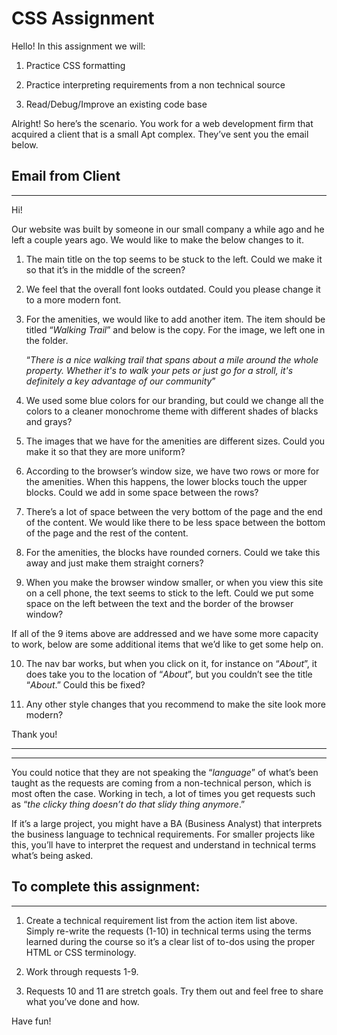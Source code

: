 # **CSS Assignment**

  

Hello! In this assignment we will:

1.  Practice CSS formatting
    
2.  Practice interpreting requirements from a non technical source
    
3.  Read/Debug/Improve an existing code base
    

  

Alright! So here’s the scenario. You work for a web development firm that acquired a client that is a small Apt complex. They’ve sent you the email below.


## Email from Client
  ------------------

Hi!

  

Our website was built by someone in our small company a while ago and he left a couple years ago. We would like to make the below changes to it.

  

1.  The main title on the top seems to be stuck to the left. Could we make it so that it’s in the middle of the screen?
    
2.  We feel that the overall font looks outdated. Could you please change it to a more modern font.
    
3.  For the amenities, we would like to add another item. The item should be titled “*Walking Trail*” and below is the copy. For the image, we left one in the folder.
    

	“*There is a nice walking trail that spans about a mile around the whole property. Whether it's to walk your pets or just go for a stroll, it's definitely a key advantage of our community*”
    

5.  We used some blue colors for our branding, but could we change all the colors to a cleaner monochrome theme with different shades of blacks and grays?
    
6.  The images that we have for the amenities are different sizes. Could you make it so that they are more uniform?
    
7.  According to the browser’s window size, we have two rows or more for the amenities. When this happens, the lower blocks touch the upper blocks. Could we add in some space between the rows?
    
8.  There’s a lot of space between the very bottom of the page and the end of the content. We would like there to be less space between the bottom of the page and the rest of the content.
    
9.  For the amenities, the blocks have rounded corners. Could we take this away and just make them straight corners?
    
10.  When you make the browser window smaller, or when you view this site on a cell phone, the text seems to stick to the left. Could we put some space on the left between the text and the border of the browser window?
    

  

If all of the 9 items above are addressed and we have some more capacity to work, below are some additional items that we’d like to get some help on.

  

10.  The nav bar works, but when you click on it, for instance on “*About*”, it does take you to the location of “*About*”, but you couldn’t see the title “*About*.” Could this be fixed?
    
11.  Any other style changes that you recommend to make the site look more modern?
    

  

Thank you!

  -------------
  -------------


You could notice that they are not speaking the “*language*” of what’s been taught as the requests are coming from a non-technical person, which is most often the case. Working in tech, a lot of times you get requests such as “*the clicky thing doesn’t do that slidy thing anymore*.”

If it’s a large project, you might have a BA (Business Analyst) that interprets the business language to technical requirements. For smaller projects like this, you’ll have to interpret the request and understand in technical terms what’s being asked.

  
## To complete this assignment:

  -------------


1.  Create a technical requirement list from the action item list above. Simply re-write the requests (1-10) in technical terms using the terms learned during the course so it’s a clear list of to-dos using the proper HTML or CSS terminology.
    
2.  Work through requests 1-9.
    
3.  Requests 10 and 11 are stretch goals. Try them out and feel free to share what you’ve done and how.
    

  

Have fun!
